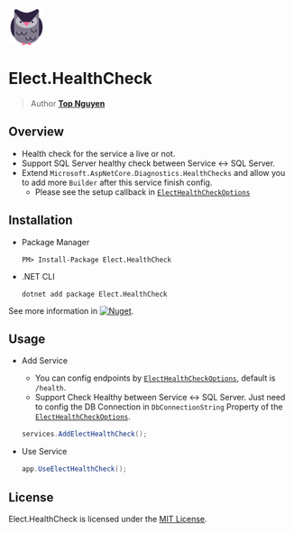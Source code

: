 ﻿![Logo](../../../Logo.png)
# Elect.HealthCheck
> Author [**Top Nguyen**](http://topnguyen.com)

## Overview
 - Health check for the service a live or not.
 - Support SQL Server healthy check between Service <-> SQL Server.
 - Extend `Microsoft.AspNetCore.Diagnostics.HealthChecks` and allow you to add more `Builder` after this service finish config.
    + Please see the setup callback in [`ElectHealthCheckOptions`](Models/ElectHealthCheckOptions.cs)
    
## Installation
 - Package Manager
    ```
    PM> Install-Package Elect.HealthCheck
    ```
 - .NET CLI
    ```
    dotnet add package Elect.HealthCheck
    ```

See more information in [![Nuget](https://buildstats.info/nuget/Elect.Web.HealthCheck)](https://www.nuget.org/packages/Elect.Web..HealthCheck/).

## Usage
- Add Service
    + You can config endpoints by [`ElectHealthCheckOptions`](Models/ElectHealthCheckOptions.cs), default is `/health`.
    + Support Check Healthy between Service <-> SQL Server. Just need to config the DB Connection in `DbConnectionString` Property of the [`ElectHealthCheckOptions`](Models/ElectHealthCheckOptions.cs).
    ```c#
    services.AddElectHealthCheck();
    ```
    
- Use Service
    ```c#
    app.UseElectHealthCheck();
    ```

## License
Elect.HealthCheck is licensed under the [MIT License](../../../LICENSE).